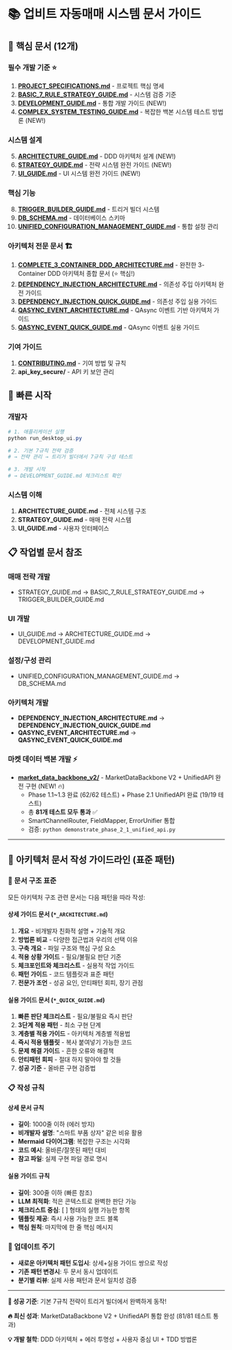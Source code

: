 # 📚 업비트 자동매매 시스템 문서 가이드

## 🎯 핵심 문서 (12개)

### 필수 개발 기준 ⭐

1. **[PROJECT_SPECIFICATIONS.md](PROJECT_SPECIFICATIONS.md)** - 프로젝트 핵심 명세
2. **[BASIC_7_RULE_STRATEGY_GUIDE.md](BASIC_7_RULE_STRATEGY_GUIDE.md)** - 시스템 검증 기준
3. **[DEVELOPMENT_GUIDE.md](DEVELOPMENT_GUIDE.md)** - 통합 개발 가이드 (NEW!)
4. **[COMPLEX_SYSTEM_TESTING_GUIDE.md](COMPLEX_SYSTEM_TESTING_GUIDE.md)** - 복잡한 백본 시스템 테스트 방법론 (NEW!)

### 시스템 설계

5. **[ARCHITECTURE_GUIDE.md](ARCHITECTURE_GUIDE.md)** - DDD 아키텍처 설계 (NEW!)
6. **[STRATEGY_GUIDE.md](STRATEGY_GUIDE.md)** - 전략 시스템 완전 가이드 (NEW!)
7. **[UI_GUIDE.md](UI_GUIDE.md)** - UI 시스템 완전 가이드 (NEW!)

### 핵심 기능

8. **[TRIGGER_BUILDER_GUIDE.md](TRIGGER_BUILDER_GUIDE.md)** - 트리거 빌더 시스템
9. **[DB_SCHEMA.md](DB_SCHEMA.md)** - 데이터베이스 스키마
10. **[UNIFIED_CONFIGURATION_MANAGEMENT_GUIDE.md](UNIFIED_CONFIGURATION_MANAGEMENT_GUIDE.md)** - 통합 설정 관리

### 아키텍처 전문 문서 🏗️

1. **[COMPLETE_3_CONTAINER_DDD_ARCHITECTURE.md](COMPLETE_3_CONTAINER_DDD_ARCHITECTURE.md)** - 완전한 3-Container DDD 아키텍처 종합 문서 (⭐ 핵심!)
2. **[DEPENDENCY_INJECTION_ARCHITECTURE.md](DEPENDENCY_INJECTION_ARCHITECTURE.md)** - 의존성 주입 아키텍처 완전 가이드
3. **[DEPENDENCY_INJECTION_QUICK_GUIDE.md](DEPENDENCY_INJECTION_QUICK_GUIDE.md)** - 의존성 주입 실용 가이드
4. **[QASYNC_EVENT_ARCHITECTURE.md](QASYNC_EVENT_ARCHITECTURE.md)** - QAsync 이벤트 기반 아키텍처 가이드
5. **[QASYNC_EVENT_QUICK_GUIDE.md](QASYNC_EVENT_QUICK_GUIDE.md)** - QAsync 이벤트 실용 가이드

### 기여 가이드

1. **[CONTRIBUTING.md](CONTRIBUTING.md)** - 기여 방법 및 규칙
2. **api_key_secure/** - API 키 보안 관리

## 🚀 빠른 시작

### 개발자

```powershell
# 1. 애플리케이션 실행
python run_desktop_ui.py

# 2. 기본 7규칙 전략 검증
# → 전략 관리 → 트리거 빌더에서 7규칙 구성 테스트

# 3. 개발 시작
# → DEVELOPMENT_GUIDE.md 체크리스트 확인
```

### 시스템 이해

1. **ARCHITECTURE_GUIDE.md** - 전체 시스템 구조
2. **STRATEGY_GUIDE.md** - 매매 전략 시스템
3. **UI_GUIDE.md** - 사용자 인터페이스

## 📋 작업별 문서 참조

### 매매 전략 개발

- STRATEGY_GUIDE.md → BASIC_7_RULE_STRATEGY_GUIDE.md → TRIGGER_BUILDER_GUIDE.md

### UI 개발

- UI_GUIDE.md → ARCHITECTURE_GUIDE.md → DEVELOPMENT_GUIDE.md

### 설정/구성 관리

- UNIFIED_CONFIGURATION_MANAGEMENT_GUIDE.md → DB_SCHEMA.md

### 아키텍처 개발

- **DEPENDENCY_INJECTION_ARCHITECTURE.md** → **DEPENDENCY_INJECTION_QUICK_GUIDE.md**
- **QASYNC_EVENT_ARCHITECTURE.md** → **QASYNC_EVENT_QUICK_GUIDE.md**

### 마켓 데이터 백본 개발 ⚡

- **[market_data_backbone_v2/](market_data_backbone_v2/)** - MarketDataBackbone V2 + UnifiedAPI 완전 구현 (NEW! 🔥)
  - Phase 1.1~1.3 완료 (62/62 테스트) + Phase 2.1 UnifiedAPI 완료 (19/19 테스트)
  - 총 **81개 테스트 모두 통과** ✅
  - SmartChannelRouter, FieldMapper, ErrorUnifier 통합
  - 검증: `python demonstrate_phase_2_1_unified_api.py`

---

## 📝 아키텍처 문서 작성 가이드라인 (표준 패턴)

### 🎯 문서 구조 표준

모든 아키텍처 구조 관련 문서는 다음 패턴을 따라 작성:

#### 상세 가이드 문서 (`*_ARCHITECTURE.md`)

1. **개요** - 비개발자 친화적 설명 + 기술적 개요
2. **방법론 비교** - 다양한 접근법과 우리의 선택 이유
3. **구축 개요** - 파일 구조와 핵심 구성 요소
4. **적용 상황 가이드** - 필요/불필요 판단 기준
5. **체크포인트와 체크리스트** - 실용적 작업 가이드
6. **패턴 가이드** - 코드 템플릿과 표준 패턴
7. **전문가 조언** - 성공 요인, 안티패턴 회피, 장기 관점

#### 실용 가이드 문서 (`*_QUICK_GUIDE.md`)

1. **빠른 판단 체크리스트** - 필요/불필요 즉시 판단
2. **3단계 적용 패턴** - 최소 구현 단계
3. **계층별 적용 가이드** - 아키텍처 계층별 적용법
4. **즉시 적용 템플릿** - 복사 붙여넣기 가능한 코드
5. **문제 해결 가이드** - 흔한 오류와 해결책
6. **안티패턴 회피** - 절대 하지 말아야 할 것들
7. **성공 기준** - 올바른 구현 검증법

### 📋 작성 규칙

#### 상세 문서 규칙

- **길이**: 1000줄 이하 (에러 방지)
- **비개발자 설명**: "스마트 부품 상자" 같은 비유 활용
- **Mermaid 다이어그램**: 복잡한 구조는 시각화
- **코드 예시**: 올바른/잘못된 패턴 대비
- **참고 파일**: 실제 구현 파일 경로 명시

#### 실용 가이드 규칙

- **길이**: 300줄 이하 (빠른 참조)
- **LLM 최적화**: 적은 콘텍스트로 완벽한 판단 가능
- **체크리스트 중심**: [ ] 형태의 실행 가능한 항목
- **템플릿 제공**: 즉시 사용 가능한 코드 블록
- **핵심 원칙**: 마지막에 한 줄 핵심 메시지

### 🔄 업데이트 주기

- **새로운 아키텍처 패턴 도입시**: 상세+실용 가이드 쌍으로 작성
- **기존 패턴 변경시**: 두 문서 동시 업데이트
- **분기별 리뷰**: 실제 사용 패턴과 문서 일치성 검증

---

**🎯 성공 기준**: 기본 7규칙 전략이 트리거 빌더에서 완벽하게 동작!

**🔥 최신 성과**: MarketDataBackbone V2 + UnifiedAPI 통합 완성 (81/81 테스트 통과)

**💡 개발 철학**: DDD 아키텍처 + 에러 투명성 + 사용자 중심 UI + TDD 방법론
